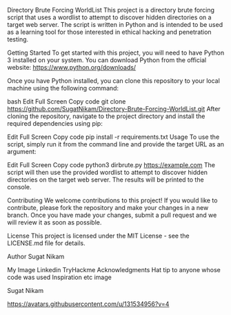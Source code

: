Directory Brute Forcing WorldList
This project is a directory brute forcing script that uses a wordlist to attempt to discover hidden directories on a target web server. The script is written in Python and is intended to be used as a learning tool for those interested in ethical hacking and penetration testing.

Getting Started
To get started with this project, you will need to have Python 3 installed on your system. You can download Python from the official website: https://www.python.org/downloads/

Once you have Python installed, you can clone this repository to your local machine using the following command:

bash
Edit
Full Screen
Copy code
git clone https://github.com/SugatNikam/Directory-Brute-Forcing-WorldList.git
After cloning the repository, navigate to the project directory and install the required dependencies using pip:

Edit
Full Screen
Copy code
pip install -r requirements.txt
Usage
To use the script, simply run it from the command line and provide the target URL as an argument:

Edit
Full Screen
Copy code
python3 dirbrute.py https://example.com
The script will then use the provided wordlist to attempt to discover hidden directories on the target web server. The results will be printed to the console.

Contributing
We welcome contributions to this project! If you would like to contribute, please fork the repository and make your changes in a new branch. Once you have made your changes, submit a pull request and we will review it as soon as possible.

License
This project is licensed under the MIT License - see the LICENSE.md file for details.

Author
Sugat Nikam

My Image
Linkedin
TryHackme
Acknowledgments
Hat tip to anyone whose code was used
Inspiration
etc
image

Sugat Nikam

https://avatars.githubusercontent.com/u/131534956?v=4
